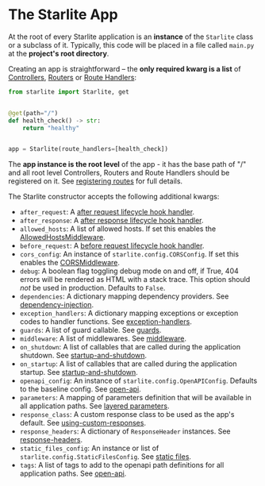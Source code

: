 # The Starlite App

At the root of every Starlite application is an **instance** of the `Starlite` class or a subclass of it. Typically, this
code will be placed in a file called `main.py` at the **project's root directory**.

Creating an app is straightforward – the **only required kwarg is a list** of [Controllers](../1-routing/3-controllers.md#controllers), [Routers](../1-routing/2-routers.md)
or [Route Handlers](../2-route-handlers/1_http_route_handlers.md):

```python
from starlite import Starlite, get


@get(path="/")
def health_check() -> str:
    return "healthy"


app = Starlite(route_handlers=[health_check])
```

The **app instance is the root level** of the app - it has the base path of "/" and all root level Controllers, Routers and
Route Handlers should be registered on it. See [registering routes](../1-routing/1-registering-routes.md) for
full details.

The Starlite constructor accepts the following additional kwargs:

- `after_request`: A [after request lifecycle hook handler](../13-lifecycle-hooks.md#after-request).
- `after_response`: A [after response lifecycle hook handler](../13-lifecycle-hooks.md#after-response).
- `allowed_hosts`: A list of allowed hosts. If set this enables the [AllowedHostsMiddleware](../7-middleware.md#built-in-middlewares).
- `before_request`: A [before request lifecycle hook handler](../13-lifecycle-hooks.md#before-request).
- `cors_config`: An instance of `starlite.config.CORSConfig`. If set this enables the [CORSMiddleware](../7-middleware.md#built-in-middlewares).
- `debug`: A boolean flag toggling debug mode on and off, if True, 404 errors will be rendered as HTML with a stack trace. This option should _not_ be used in production. Defaults to `False`.
- `dependencies`: A dictionary mapping dependency providers. See [dependency-injection](../6-dependency-injection.md).
- `exception_handlers`: A dictionary mapping exceptions or exception codes to handler functions. See [exception-handlers](../17-exceptions#exception-handling).
- `guards`: A list of guard callable. See [guards](../9-guards.md).
- `middleware`: A list of middlewares. See [middleware](../7-middleware.md).
- `on_shutdown`: A list of callables that are called during the application shutdown. See [startup-and-shutdown](./1-startup-and-shutdown.md).
- `on_startup`: A list of callables that are called during the application startup. See [startup-and-shutdown](./1-startup-and-shutdown.md).
- `openapi_config`: An instance of `starlite.config.OpenAPIConfig`. Defaults to the baseline config. See [open-api](../12-openapi.md).
- `parameters`: A mapping of parameters definition that will be available in all application paths. See [layered parameters](../3-parameters/4-layered-parameters.md).
- `response_class`: A custom response class to be used as the app's default. See [using-custom-responses](../5-responses.md#using-custom-responses).
- `response_headers`: A dictionary of `ResponseHeader` instances. See [response-headers](../5-responses.md#response-headers).
- `static_files_config`: An instance or list of `starlite.config.StaticFilesConfig`. See [static files](./3-static-files.md).
- `tags`: A list of tags to add to the openapi path definitions for all application paths. See [open-api](../12-openapi.md).
